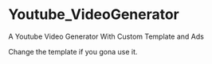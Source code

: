 # Youtube_VideoGenerator
A Youtube Video Generator With Custom Template and Ads

Change the template if you gona use it.
